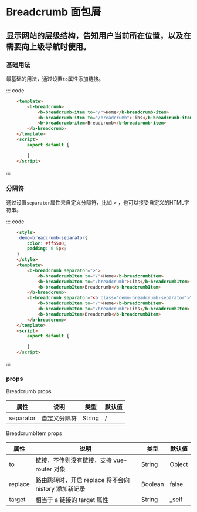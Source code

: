 # Breadcrumb 面包屑
显示网站的层级结构，告知用户当前所在位置，以及在需要向上级导航时使用。
-----
### 基础用法
最基础的用法，通过设置```to```属性添加链接。
<div class="example">
    <div class="example-box">
        <template>
            <b-breadcrumb>
                <b-breadcrumb-item to="/">Home</b-breadcrumb-item>
                <b-breadcrumb-item to="/breadcrumb">Libs</b-breadcrumb-item>
                <b-breadcrumb-item>Breadcrumb</b-breadcrumb-item>
            </b-breadcrumb>
        </template>
        <script>
            export default {
            }
        </script>
    </div>

::: code
```html
    <template>
        <b-breadcrumb>
            <b-breadcrumb-item to="/">Home</b-breadcrumb-item>
            <b-breadcrumb-item to="/breadcrumb">Libs</b-breadcrumb-item>
            <b-breadcrumb-item>Breadcrumb</b-breadcrumb-item>
        </b-breadcrumb>
    </template>
    <script>
        export default {

        }
    </script>
```
:::
</div>

### 分隔符
通过设置```separator```属性来自定义分隔符，比如 > ，也可以接受自定义的HTML字符串。

<div class="example">
    <div class="example-box">
        <style>
            .demo-breadcrumb-separator{
                color: #ff5500;
                padding: 0 5px;
            }
        </style>
        <template>
            <b-breadcrumb separator=">">
                <b-breadcrumb-item to="/">Home</b-breadcrumb-item>
                <b-breadcrumb-item to="/breadcrumb">Libs</b-breadcrumb-item>
                <b-breadcrumb-item>Breadcrumb</b-breadcrumb-item>
            </b-breadcrumb>
            <b-breadcrumb separator="<b class='demo-breadcrumb-separator'>\</b>">
                <b-breadcrumb-item to="/">Home</b-breadcrumb-item>
                <b-breadcrumb-item to="/breadcrumb">Libs</b-breadcrumb-item>
                <b-breadcrumb-item>Breadcrumb</b-breadcrumb-item>
            </b-breadcrumb>
        </template>
        <script>
            export default {
            }
        </script>
    </div>

::: code
```html
    <style>
    .demo-breadcrumb-separator{
        color: #ff5500;
        padding: 0 5px;
    }
    </style>
    <template>
        <b-breadcrumb separator=">">
            <b-breadcrumbItem to="/">Home</b-breadcrumbItem>
            <b-breadcrumbItem to="/breadcrumb">Libs</b-breadcrumbItem>
            <b-breadcrumbItem>Breadcrumb</b-breadcrumbItem>
        </b-breadcrumb>
        <b-breadcrumb separator="<b class='demo-breadcrumb-separator'>\</b>">
            <b-breadcrumbItem to="/">Home</b-breadcrumbItem>
            <b-breadcrumbItem to="/breadcrumb">Libs</b-breadcrumbItem>
            <b-breadcrumbItem>Breadcrumb</b-breadcrumbItem>
        </b-breadcrumb>
    </template>
    <script>
        export default {

        }
    </script>
```
:::
</div>

### props

Breadcrumb props

| 属性      | 说明    | 类型      |  默认值   |
|---------- |-------- |---------- |-------- |
| separator     | 自定义分隔符   | String |    /   |

BreadcrumbItem props

| 属性      | 说明    | 类型      | 默认值   |
|---------- |-------- |---------- |-------- |
| to     | 链接，不传则没有链接，支持 vue-router 对象   | String | Object  |    -   |
| replace     | 路由跳转时，开启 replace 将不会向 history 添加新记录   | Boolean    |     false  |
| target     | 相当于 a 链接的 target 属性   | String    |     _self  |
